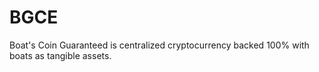 # BGCE
Boat's Coin Guaranteed is centralized cryptocurrency backed 100% with boats as tangible assets.
